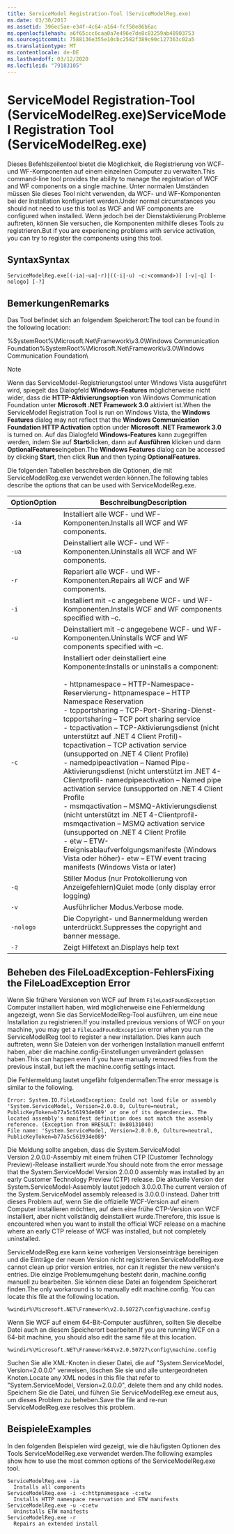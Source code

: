 ```yaml
---
title: ServiceModel Registration-Tool (ServiceModelReg.exe)
ms.date: 03/30/2017
ms.assetid: 396ec5ae-e34f-4c64-a164-fcf50e86b6ac
ms.openlocfilehash: a6f65ccc6caa0a7e496e7de8c83259ab48903753
ms.sourcegitcommit: 7588136e355e10cbc2582f389c90c127363c02a5
ms.translationtype: MT
ms.contentlocale: de-DE
ms.lasthandoff: 03/12/2020
ms.locfileid: "79183105"
---
```

# <a name="servicemodel-registration-tool-servicemodelregexe"></a><span data-ttu-id="b4706-102">ServiceModel Registration-Tool (ServiceModelReg.exe)</span><span class="sxs-lookup"><span data-stu-id="b4706-102">ServiceModel Registration Tool (ServiceModelReg.exe)</span></span>
<span data-ttu-id="b4706-103">Dieses Befehlszeilentool bietet die Möglichkeit, die Registrierung von WCF- und WF-Komponenten auf einem einzelnen Computer zu verwalten.</span><span class="sxs-lookup"><span data-stu-id="b4706-103">This command-line tool provides the ability to manage the registration of WCF and WF components on a single machine.</span></span> <span data-ttu-id="b4706-104">Unter normalen Umständen müssen Sie dieses Tool nicht verwenden, da WCF- und WF-Komponenten bei der Installation konfiguriert werden.</span><span class="sxs-lookup"><span data-stu-id="b4706-104">Under normal circumstances you should not need to use this tool as WCF and WF components are configured when installed.</span></span> <span data-ttu-id="b4706-105">Wenn jedoch bei der Dienstaktivierung Probleme auftreten, können Sie versuchen, die Komponenten mithilfe dieses Tools zu registrieren.</span><span class="sxs-lookup"><span data-stu-id="b4706-105">But if you are experiencing problems with service activation, you can try to register the components using this tool.</span></span>  
  
## <a name="syntax"></a><span data-ttu-id="b4706-106">Syntax</span><span class="sxs-lookup"><span data-stu-id="b4706-106">Syntax</span></span>  
  
```console  
ServiceModelReg.exe[(-ia|-ua|-r)|((-i|-u) -c:<command>)] [-v|-q] [-nologo] [-?]  
```  
  
## <a name="remarks"></a><span data-ttu-id="b4706-107">Bemerkungen</span><span class="sxs-lookup"><span data-stu-id="b4706-107">Remarks</span></span>  
 <span data-ttu-id="b4706-108">Das Tool befindet sich an folgendem Speicherort:</span><span class="sxs-lookup"><span data-stu-id="b4706-108">The tool can be found in the following location:</span></span>  
  
 <span data-ttu-id="b4706-109">%SystemRoot%\Microsoft.Net\Framework\v3.0\Windows Communication Foundation</span><span class="sxs-lookup"><span data-stu-id="b4706-109">%SystemRoot%\Microsoft.Net\Framework\v3.0\Windows Communication Foundation</span></span>\  
  
> [!NOTE]
> <span data-ttu-id="b4706-110">Wenn das ServiceModel-Registrierungstool unter Windows Vista ausgeführt wird, spiegelt das Dialogfeld **Windows-Features** möglicherweise nicht wider, dass die **HTTP-Aktivierungsoption** von Windows Communication Foundation unter **Microsoft .NET Framework 3.0** aktiviert ist.</span><span class="sxs-lookup"><span data-stu-id="b4706-110">When the ServiceModel Registration Tool is run on Windows Vista, the **Windows Features** dialog may not reflect that the **Windows Communication Foundation HTTP Activation** option under **Microsoft .NET Framework 3.0** is turned on.</span></span> <span data-ttu-id="b4706-111">Auf das Dialogfeld **Windows-Features** kann zugegriffen werden, indem Sie auf **Start**klicken, dann auf **Ausführen** klicken und dann **OptionalFeatures**eingeben.</span><span class="sxs-lookup"><span data-stu-id="b4706-111">The **Windows Features** dialog can be accessed by clicking **Start**, then click **Run** and then typing **OptionalFeatures**.</span></span>  
  
 <span data-ttu-id="b4706-112">Die folgenden Tabellen beschreiben die Optionen, die mit ServiceModelReg.exe verwendet werden können.</span><span class="sxs-lookup"><span data-stu-id="b4706-112">The following tables describe the options that can be used with ServiceModelReg.exe.</span></span>  
  
|<span data-ttu-id="b4706-113">Option</span><span class="sxs-lookup"><span data-stu-id="b4706-113">Option</span></span>|<span data-ttu-id="b4706-114">Beschreibung</span><span class="sxs-lookup"><span data-stu-id="b4706-114">Description</span></span>|  
|------------|-----------------|  
|`-ia`|<span data-ttu-id="b4706-115">Installiert alle WCF- und WF-Komponenten.</span><span class="sxs-lookup"><span data-stu-id="b4706-115">Installs all WCF and WF components.</span></span>|  
|`-ua`|<span data-ttu-id="b4706-116">Deinstalliert alle WCF- und WF-Komponenten.</span><span class="sxs-lookup"><span data-stu-id="b4706-116">Uninstalls all WCF and WF components.</span></span>|  
|`-r`|<span data-ttu-id="b4706-117">Repariert alle WCF- und WF-Komponenten.</span><span class="sxs-lookup"><span data-stu-id="b4706-117">Repairs all WCF and WF components.</span></span>|  
|`-i`|<span data-ttu-id="b4706-118">Installiert mit -c angegebene WCF- und WF-Komponenten.</span><span class="sxs-lookup"><span data-stu-id="b4706-118">Installs WCF and WF components specified with –c.</span></span>|  
|`-u`|<span data-ttu-id="b4706-119">Deinstalliert mit -c angegebene WCF- und WF-Komponenten.</span><span class="sxs-lookup"><span data-stu-id="b4706-119">Uninstalls WCF and WF components specified with –c.</span></span>|  
|`-c`|<span data-ttu-id="b4706-120">Installiert oder deinstalliert eine Komponente:</span><span class="sxs-lookup"><span data-stu-id="b4706-120">Installs or uninstalls a component:</span></span><br /><br /> <span data-ttu-id="b4706-121">- httpnamespace – HTTP-Namespace-Reservierung</span><span class="sxs-lookup"><span data-stu-id="b4706-121">-   httpnamespace – HTTP Namespace Reservation</span></span><br /><span data-ttu-id="b4706-122">- tcpportsharing – TCP-Port-Sharing-Dienst</span><span class="sxs-lookup"><span data-stu-id="b4706-122">-   tcpportsharing – TCP port sharing service</span></span><br /><span data-ttu-id="b4706-123">- tcpactivation – TCP-Aktivierungsdienst (nicht unterstützt auf .NET 4 Client Profil)</span><span class="sxs-lookup"><span data-stu-id="b4706-123">-   tcpactivation – TCP activation service (unsupported on .NET 4 Client Profile)</span></span><br /><span data-ttu-id="b4706-124">- namedpipeactivation – Named Pipe-Aktivierungsdienst (nicht unterstützt im .NET 4-Clientprofil</span><span class="sxs-lookup"><span data-stu-id="b4706-124">-   namedpipeactivation – Named pipe activation service (unsupported on .NET 4 Client Profile</span></span><br /><span data-ttu-id="b4706-125">- msmqactivation – MSMQ-Aktivierungsdienst (nicht unterstützt im .NET 4-Clientprofil</span><span class="sxs-lookup"><span data-stu-id="b4706-125">-   msmqactivation – MSMQ activation service (unsupported on .NET 4 Client Profile</span></span><br /><span data-ttu-id="b4706-126">- etw – ETW-Ereignisablaufverfolgungsmanifeste (Windows Vista oder höher)</span><span class="sxs-lookup"><span data-stu-id="b4706-126">-   etw – ETW event tracing manifests (Windows Vista or later)</span></span>|  
|`-q`|<span data-ttu-id="b4706-127">Stiller Modus (nur Protokollierung von Anzeigefehlern)</span><span class="sxs-lookup"><span data-stu-id="b4706-127">Quiet mode (only display error logging)</span></span>|  
|`-v`|<span data-ttu-id="b4706-128">Ausführlicher Modus.</span><span class="sxs-lookup"><span data-stu-id="b4706-128">Verbose mode.</span></span>|  
|`-nologo`|<span data-ttu-id="b4706-129">Die Copyright- und Bannermeldung werden unterdrückt.</span><span class="sxs-lookup"><span data-stu-id="b4706-129">Suppresses the copyright and banner message.</span></span>|  
|`-?`|<span data-ttu-id="b4706-130">Zeigt Hilfetext an.</span><span class="sxs-lookup"><span data-stu-id="b4706-130">Displays help text</span></span>|  
  
## <a name="fixing-the-fileloadexception-error"></a><span data-ttu-id="b4706-131">Beheben des FileLoadException-Fehlers</span><span class="sxs-lookup"><span data-stu-id="b4706-131">Fixing the FileLoadException Error</span></span>  
 <span data-ttu-id="b4706-132">Wenn Sie frühere Versionen von WCF auf Ihrem `FileLoadFoundException` Computer installiert haben, wird möglicherweise eine Fehlermeldung angezeigt, wenn Sie das ServiceModelReg-Tool ausführen, um eine neue Installation zu registrieren.</span><span class="sxs-lookup"><span data-stu-id="b4706-132">If you installed previous versions of WCF on your machine, you may get a `FileLoadFoundException` error when you run the ServiceModelReg tool to register a new installation.</span></span> <span data-ttu-id="b4706-133">Dies kann auch auftreten, wenn Sie Dateien von der vorherigen Installation manuell entfernt haben, aber die machine.config-Einstellungen unverändert gelassen haben.</span><span class="sxs-lookup"><span data-stu-id="b4706-133">This can happen even if you have manually removed files from the previous install, but left the machine.config settings intact.</span></span>  
  
 <span data-ttu-id="b4706-134">Die Fehlermeldung lautet ungefähr folgendermaßen:</span><span class="sxs-lookup"><span data-stu-id="b4706-134">The error message is similar to the following.</span></span>  
  
```console  
Error: System.IO.FileLoadException: Could not load file or assembly 'System.ServiceModel, Version=2.0.0.0, Culture=neutral, PublicKeyToken=b77a5c561934e089' or one of its dependencies. The located assembly's manifest definition does not match the assembly reference. (Exception from HRESULT: 0x80131040)  
File name: 'System.ServiceModel, Version=2.0.0.0, Culture=neutral, PublicKeyToken=b77a5c561934e089'  
```  
  
 <span data-ttu-id="b4706-135">Die Meldung sollte angeben, dass die System.ServiceModel Version&#160;2.0.0.0-Assembly mit einem frühen CTP (Customer Technology Preview)-Release installiert wurde.</span><span class="sxs-lookup"><span data-stu-id="b4706-135">You should note from the error message that the System.ServiceModel Version 2.0.0.0 assembly was installed by an early Customer Technology Preview (CTP) release.</span></span> <span data-ttu-id="b4706-136">Die aktuelle Version der System.ServiceModel-Assembly lautet jedoch 3.0.0.0.</span><span class="sxs-lookup"><span data-stu-id="b4706-136">The current version of the System.ServiceModel assembly released is 3.0.0.0 instead.</span></span> <span data-ttu-id="b4706-137">Daher tritt dieses Problem auf, wenn Sie die offizielle WCF-Version auf einem Computer installieren möchten, auf dem eine frühe CTP-Version von WCF installiert, aber nicht vollständig deinstalliert wurde.</span><span class="sxs-lookup"><span data-stu-id="b4706-137">Therefore, this issue is encountered when you want to install the official WCF release on a machine where an early CTP release of WCF was installed, but not completely uninstalled.</span></span>  
  
 <span data-ttu-id="b4706-138">ServiceModelReg.exe kann keine vorherigen Versionseinträge bereinigen und die Einträge der neuen Version nicht registrieren.</span><span class="sxs-lookup"><span data-stu-id="b4706-138">ServiceModelReg.exe cannot clean up prior version entries, nor can it register the new version's entries.</span></span> <span data-ttu-id="b4706-139">Die einzige Problemumgehung besteht darin, machine.config manuell zu bearbeiten. Sie können diese Datei an folgendem Speicherort finden.</span><span class="sxs-lookup"><span data-stu-id="b4706-139">The only workaround is to manually edit machine.config. You can locate this file at the following location.</span></span>  
  
```console  
%windir%\Microsoft.NET\Framework\v2.0.50727\config\machine.config
```  
  
 <span data-ttu-id="b4706-140">Wenn Sie WCF auf einem 64-Bit-Computer ausführen, sollten Sie dieselbe Datei auch an diesem Speicherort bearbeiten.</span><span class="sxs-lookup"><span data-stu-id="b4706-140">If you are running WCF on a 64-bit machine, you should also edit the same file at this location.</span></span>  
  
```console  
%windir%\Microsoft.NET\Framework64\v2.0.50727\config\machine.config
```  
  
 <span data-ttu-id="b4706-141">Suchen Sie alle XML-Knoten in dieser Datei, die auf "System.ServiceModel, Version=2.0.0.0" verweisen, löschen Sie sie und alle untergeordneten Knoten.</span><span class="sxs-lookup"><span data-stu-id="b4706-141">Locate any XML nodes in this file that refer to "System.ServiceModel, Version=2.0.0.0", delete them and any child nodes.</span></span> <span data-ttu-id="b4706-142">Speichern Sie die Datei, und führen Sie ServiceModelReg.exe erneut aus, um dieses Problem zu beheben.</span><span class="sxs-lookup"><span data-stu-id="b4706-142">Save the file and re-run ServiceModelReg.exe resolves this problem.</span></span>  
  
## <a name="examples"></a><span data-ttu-id="b4706-143">Beispiele</span><span class="sxs-lookup"><span data-stu-id="b4706-143">Examples</span></span>  
 <span data-ttu-id="b4706-144">In den folgenden Beispielen wird gezeigt, wie die häufigsten Optionen des Tools ServiceModelReg.exe verwendet werden.</span><span class="sxs-lookup"><span data-stu-id="b4706-144">The following examples show how to use the most common options of the ServiceModelReg.exe tool.</span></span>  
  
```console  
ServiceModelReg.exe -ia  
  Installs all components  
ServiceModelReg.exe -i -c:httpnamespace -c:etw  
  Installs HTTP namespace reservation and ETW manifests  
ServiceModelReg.exe -u -c:etw  
  Uninstalls ETW manifests  
ServiceModelReg.exe -r  
  Repairs an extended install  
```
